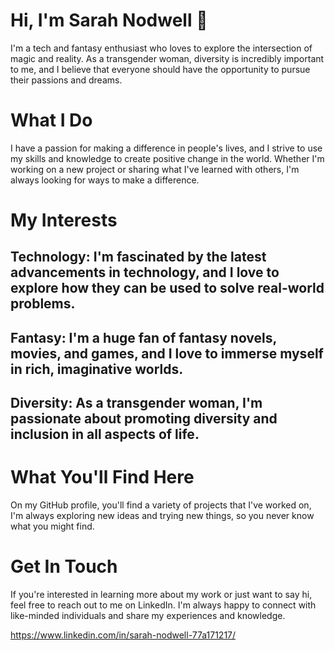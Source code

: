 # Hi, I'm Sarah Nodwell 👋
I'm a tech and fantasy enthusiast who loves to explore the intersection of magic and reality. As a transgender woman, diversity is incredibly important to me, and I believe that everyone should have the opportunity to pursue their passions and dreams.

# What I Do
I have a passion for making a difference in people's lives, and I strive to use my skills and knowledge to create positive change in the world. Whether I'm working on a new project or sharing what I've learned with others, I'm always looking for ways to make a difference.

# My Interests
## Technology: I'm fascinated by the latest advancements in technology, and I love to explore how they can be used to solve real-world problems.
## Fantasy: I'm a huge fan of fantasy novels, movies, and games, and I love to immerse myself in rich, imaginative worlds.
## Diversity: As a transgender woman, I'm passionate about promoting diversity and inclusion in all aspects of life.

# What You'll Find Here
On my GitHub profile, you'll find a variety of projects that I've worked on, I'm always exploring new ideas and trying new things, so you never know what you might find.

# Get In Touch
If you're interested in learning more about my work or just want to say hi, feel free to reach out to me on LinkedIn. I'm always happy to connect with like-minded individuals and share my experiences and knowledge.

https://www.linkedin.com/in/sarah-nodwell-77a171217/




